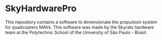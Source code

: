 # SkyHardwarePro
This repository contains a software to dimensionate the propulsion system for quadcopters MAVs.
This software was made by the Skyrats hardware team at the Polytechnic School of the University of São Paulo - Brasil.
